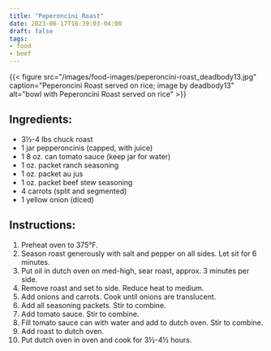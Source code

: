 ```yaml
---
title: "Peperoncini Roast"
date: 2023-06-17T16:39:03-04:00
draft: false
tags:
- food
- beef
---
```


{{< figure src="/images/food-images/peperoncini-roast_deadbody13.jpg" caption="Peperoncini Roast served on rice; image by deadbody13" alt="bowl with Peperoncini Roast served on rice" >}}

## Ingredients:

- 3&frac12;-4 lbs chuck roast
- 1 jar pepperoncinis (capped, with juice)
- 1 8 oz. can tomato sauce (keep jar for water)
- 1 oz. packet ranch seasoning
- 1 oz. packet au jus
- 1 oz. packet beef stew seasoning
- 4 carrots (split and segmented)
- 1 yellow onion (diced)

## Instructions:

1. Preheat oven to 375&deg;F.
2. Season roast generously with salt and pepper on all sides. Let sit for 6 minutes.
3. Put oil in dutch oven on med-high, sear roast, approx. 3 minutes per side.
4. Remove roast and set to side. Reduce heat to medium.
5. Add onions and carrots. Cook until onions are translucent.
6. Add all seasoning packets. Stir to combine.
7. Add tomato sauce. Stir to combine.
8. Fill tomato sauce can with water and add to dutch oven. Stir to combine.
9. Add roast to dutch oven.
10. Put dutch oven in oven and cook for 3&frac12;-4&frac12; hours.
